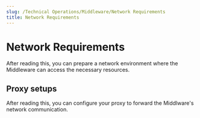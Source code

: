 ```yaml
---
slug: /Technical Operations/Middleware/Network Requirements
title: Network Requirements
---
```

# Network Requirements

After reading this, you can prepare a network environment where the Middleware can access the necessary resources.


## Proxy setups

After reading this, you can configure your proxy to forward the Middlware's network communication.
